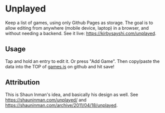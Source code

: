 # Unplayed

Keep a list of games, using only Github Pages as storage. The goal is to allow editing from anywhere (mobile device, laptop) in a browser, and without needing a backend. See it live: https://kirbysayshi.com/unplayed.

## Usage

Tap and hold an entry to edit it. Or press "Add Game". Then copy/paste the data into the TOP of [games.js](./games.js) on github and hit save!

## Attribution

This is Shaun Inman's idea, and basically his design as well. See https://shauninman.com/unplayed/ and https://shauninman.com/archive/2011/04/18/unplayed. 

